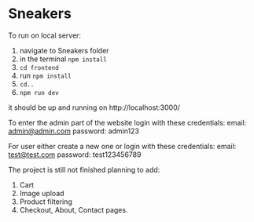 # Sneakers

To run on local server:

1) navigate to Sneakers folder
2) in the terminal `npm install`
3) `cd frontend`
4) run `npm install`
5) `cd..`
6) `npm run dev`

it should be up and running on http://localhost:3000/

To enter the admin part of the website login with these credentials:
email: admin@admin.com 
password: admin123

For user either create a new one or login with these credentials:
email: test@test.com 
password: test123456789

The project is still not finished planning to add:
1) Cart
2) Image upload
3) Product filtering
4) Checkout, About, Contact pages.
